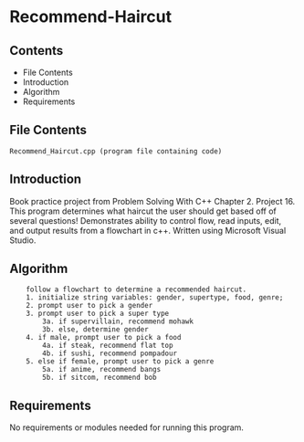 # Recommend-Haircut

Contents
---------------------
* File Contents
* Introduction
* Algorithm
* Requirements

## File Contents
	
	Recommend_Haircut.cpp (program file containing code)

## Introduction
Book practice project from Problem Solving With C++ Chapter 2. Project 16. This program determines what haircut the user should get based off of several questions! Demonstrates ability to control flow, read inputs, edit, and output results from a flowchart in c++.
Written using Microsoft Visual Studio. 

## Algorithm

		follow a flowchart to determine a recommended haircut.
		1. initialize string variables: gender, supertype, food, genre;
		2. prompt user to pick a gender
		3. prompt user to pick a super type
			3a. if supervillain, recommend mohawk
			3b. else, determine gender
		4. if male, prompt user to pick a food
			4a. if steak, recommend flat top
			4b. if sushi, recommend pompadour
		5. else if female, prompt user to pick a genre
			5a. if anime, recommend bangs
			5b. if sitcom, recommend bob

## Requirements
No requirements or modules needed for running this program. 
